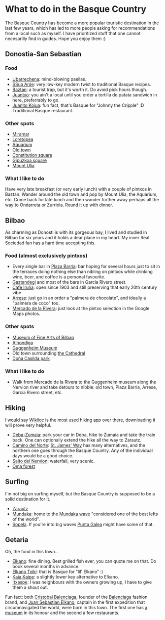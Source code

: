 # What to do in the Basque Country

The Basque Country has become a more popular touristic destination in the last few years, which has led to more people asking for recommendations from a local such as myself. I have prioritized stuff that one cannot necesarilly find in guides. Hope you enjoy them :)

## Donostia-San Sebastian

### Food
- [Ubarrechena](https://maps.app.goo.gl/66KDRTnW8kRSzMLN7): mind-blowing paellas.
- [SSua Arde](https://maps.app.goo.gl/ahHLWFejNdJjKMan8): very low-key modern twist to traditional Basque recipes.
- [Baztan](https://maps.app.goo.gl/j7ZXR2C2rGayahpu6): a tourist trap, but it's worth it. Do avoid pick hours though.
- [Juantxo](https://maps.app.goo.gl/q7vw2M8rth6dx7rQ8): you ain't a local until you order a tortilla de patata sandwich in here, preferrably to go.
- [Juanito Kojua](https://maps.app.goo.gl/wo1S81quUUm4gdjX8): fun fact, that's Basque for "Johnny the Cripple" :D Traditional Basque restaurant.

### Other spots
- [Miramar](https://maps.app.goo.gl/3FuDdpL8193JYzdS7)
- [Loretopea](https://maps.app.goo.gl/gqAERRzKjyWD2kKSA)
- [Aquarium](https://maps.app.goo.gl/6n9N6GWFrN7YBSAz5)
- [Old town](https://maps.app.goo.gl/E37FmdLbc8ZR7w7T8)
- [Constitution square](https://maps.app.goo.gl/ycV9HMM4rKVAZgTH6)
- [Gipuzkoa square](https://maps.app.goo.gl/ujQ6Eq41T6hpvaNV9)
- [Mount Ulia](https://maps.app.goo.gl/7fmFFB4x9CTEpGB96)

### What I like to do
Have very late breakfast (or very early lunch) with a couple of pintxos in Baztan. Wander around the old town and pop by Mount Ulia, the Aquarium, etc. Come back for late lunch and then wander further away perhaps all the way to Ondarreta or Zurriola. Round it up with dinner.

## Bilbao
As charming as Donosti is with its gorgeous bay, I lived and studied in Bilbao for six years and it holds a dear place in my heart. My inner Real Sociedad fan has a hard time accepting this.

### Food (almost exclusively pintxos)
- Every single bar in [Plaza Barria](https://maps.app.goo.gl/NSJpQhiZHaYKSueu6): bar hoping for several hours just to sit in the terraces doing nothing else than nibling on pintxos while drinking wine, beer, and coffee is a personal favourite.
- [Gaztandegi](https://maps.app.goo.gl/r77AQMryNXLEA86o9) and most of the bars in Garcia Rivero street.
- [Cafe Iruña](https://maps.app.goo.gl/SU4V86834t1fuybG8): open since 1903 and still preserving that early 20th century vibe
- [Arrese](https://maps.app.goo.gl/VQnmRwAxf8FxidKA8): just go in an order a "palmera de chocolate", and ideally a "palmera de coco" too.
- [Mercado de la Rivera](https://maps.app.goo.gl/gc6ZxLZDq2aRjHVd6): just look at the pintxo selection in the Google Maps photos.

### Other spots
- [Museum of Fine Arts of Bilbao](https://maps.app.goo.gl/g9xwoT2p4at7iF9q8)
- [Alhondiga](https://maps.app.goo.gl/G2BdMh6xpYNnEPtT9)
- [Guggenheim Museum](https://maps.app.goo.gl/XGpVv2ScRHnqgK7NA)
- Old town surrounding [the Cathedral](https://maps.app.goo.gl/YFWDngEbhieNiccZ6)
- [Doña Casilda park](https://maps.app.goo.gl/pBwUktvehzFzk96D9)

### What I like to do
- Walk from Mercado de la Rivera to the Guggenheim museum along the Nervion river and take detours to nibble: old town, Plaza Barria, Arrese, Garcia Rivero street, etc.

## Hiking
I would say [Wikiloc](https://www.wikiloc.com/) is the most used hiking app over there, downloading it will prove very helpful.

- [Deba-Zumaia](https://www.wikiloc.com/hiking-trails/deba-mirador-virgen-de-itziar-zumaia-por-el-geoparque-de-la-costa-vasca-52388798?utm_medium=app&utm_campaign=share&utm_source=10029655): park your car in Deba, hike to Zumaia and take the train back. One can optionally extend the hike all the way to Zarautz.
- [Camino del Norte](https://caminoways.com/camino-del-norte): [St. James' Way](https://en.wikipedia.org/wiki/Camino_de_Santiago) has many alternatives, and the northern one goes through the Basque Country. Any of the individual days would be a good choice.
- [Salto del Nervion](https://maps.app.goo.gl/Car95CeHY1eTb3u37): waterfall, very scenic.
- [Oma forest](https://maps.app.goo.gl/iH4zXZKB9dtQTqxP6)

## Surfing
I'm not big on surfing myself, but the Basque Country is supposed to be a solid destination for it.

- [Zarautz](https://maps.app.goo.gl/jee5NnztKqfLXLYW6)
- [Mundaka](https://maps.app.goo.gl/N7NS4Ebyr5T44iMc8): home to the [Mundaka wave](https://en.wikipedia.org/wiki/Mundaka_wave) "considered one of the best lefts of the world".
- [Sopela](https://maps.app.goo.gl/mncnBHmMe2ETPZKT9). If you're into big waves [Punta Galea](https://maps.app.goo.gl/pWKdTL1Qx4HpXpTy8) might have some of that.

## Getaria
Oh, the food in this town... 

- [Elkano](https://maps.app.goo.gl/Lcnn43XjjupzEdAv6): fine dining. Best grilled fish ever, you can quote me on that. Do book several months in advance.
- [Elkano Txiki](https://maps.app.goo.gl/hAXyXECGPA9JGoPv6): that is Basque for "lil' Elkano" :)
- [Kaia Kaipe](https://maps.app.goo.gl/eNu2N9pYQnWHe6xZ8): a slightly lower key alternative to Elkano.
- [Itxaspe](https://maps.app.goo.gl/FeGfEMSkbJ5fVzmq5): I was neighbours with the owners growing up, I have to give them a shout out.

Fun fact: both [Cristobal Balenciaga](https://en.wikipedia.org/wiki/Crist%C3%B3bal_Balenciaga), founder of the [Balenciaga](https://en.wikipedia.org/wiki/Balenciaga) fashion brand, and [Juan Sebastian Elkano](https://en.wikipedia.org/wiki/Juan_Sebasti%C3%A1n_Elcano), captain in the first expedition that circumnavigated the world, were born in this town. The first one has [a museum](https://maps.app.goo.gl/fRDWCGnoj9DpWLdh7) in its honour and the second a few restaurants.
